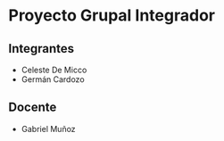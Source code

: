 # Proyecto Grupal Integrador

## Integrantes
* Celeste De Micco
* Germán Cardozo

## Docente
* Gabriel Muñoz
